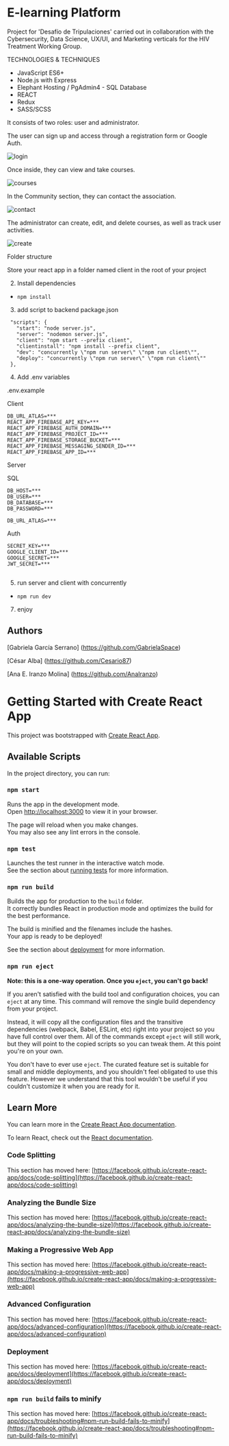 # E-learning Platform

Project for 'Desafío de Tripulaciones' carried out in collaboration with the Cybersecurity, Data Science, UX/UI, and Marketing verticals for the HIV Treatment Working Group.

TECHNOLOGIES & TECHNIQUES 
- JavaScript ES6+
- Node.js with Express
- Elephant Hosting / PgAdmin4 - SQL Database
- REACT
- Redux
- SASS/SCSS

It consists of two roles: user and administrator.

The user can sign up and access through a registration form or Google Auth.

<img src='./client/public/Screenshot from 2023-05-16 22-31-27.png' alt="login" />

Once inside, they can view and take courses.

<img src='./client/public/Screenshot from 2023-05-16 22-31-51.png' alt="courses" />

In the Community section, they can contact the association.

<img src='./client/public/Screenshot from 2023-05-16 22-32-14.png' alt="contact" />

The administrator can create, edit, and delete courses, as well as track user activities.


<img src='./client/public/Screenshot from 2023-05-16 22-33-03.png' alt="create" />

Folder structure

 Store your react app in a folder named client in the root of your project

 2. Install dependencies
  - `npm install `

 3. add script to backend package.json
 ```
  "scripts": {
    "start": "node server.js",
    "server": "nodemon server.js",
    "client": "npm start --prefix client",
    "clientinstall": "npm install --prefix client",
    "dev": "concurrently \"npm run server\" \"npm run client\"",
    "deploy": "concurrently \"npm run server\" \"npm run client\""
  },
   ```
  
  4. Add .env variables


  .env.example

Client

```
DB_URL_ATLAS=***
REACT_APP_FIREBASE_API_KEY=***
REACT_APP_FIREBASE_AUTH_DOMAIN=***
REACT_APP_FIREBASE_PROJECT_ID=***
REACT_APP_FIREBASE_STORAGE_BUCKET=***
REACT_APP_FIREBASE_MESSAGING_SENDER_ID=***
REACT_APP_FIREBASE_APP_ID=***
```

Server

SQL
```
DB_HOST=***
DB_USER=***
DB_DATABASE=***
DB_PASSWORD=***

DB_URL_ATLAS=***
```
Auth

```
SECRET_KEY=***
GOOGLE_CLIENT_ID=***
GOOGLE_SECRET=***
JWT_SECRET=***
 
```

  
  5. run server and client with concurrently
  
  - `npm run dev`
  
  7. enjoy

## Authors

[Gabriela García Serrano] (https://github.com/GabrielaSpace)

[César Alba] (https://github.com/Cesario87)

[Ana E. Iranzo Molina] (https://github.com/AnaIranzo)


# Getting Started with Create React App

This project was bootstrapped with [Create React App](https://github.com/facebook/create-react-app).

## Available Scripts

In the project directory, you can run:

### `npm start`

Runs the app in the development mode.\
Open [http://localhost:3000](http://localhost:3000) to view it in your browser.

The page will reload when you make changes.\
You may also see any lint errors in the console.

### `npm test`

Launches the test runner in the interactive watch mode.\
See the section about [running tests](https://facebook.github.io/create-react-app/docs/running-tests) for more information.

### `npm run build`

Builds the app for production to the `build` folder.\
It correctly bundles React in production mode and optimizes the build for the best performance.

The build is minified and the filenames include the hashes.\
Your app is ready to be deployed!

See the section about [deployment](https://facebook.github.io/create-react-app/docs/deployment) for more information.

### `npm run eject`

**Note: this is a one-way operation. Once you `eject`, you can't go back!**

If you aren't satisfied with the build tool and configuration choices, you can `eject` at any time. This command will remove the single build dependency from your project.

Instead, it will copy all the configuration files and the transitive dependencies (webpack, Babel, ESLint, etc) right into your project so you have full control over them. All of the commands except `eject` will still work, but they will point to the copied scripts so you can tweak them. At this point you're on your own.

You don't have to ever use `eject`. The curated feature set is suitable for small and middle deployments, and you shouldn't feel obligated to use this feature. However we understand that this tool wouldn't be useful if you couldn't customize it when you are ready for it.

## Learn More

You can learn more in the [Create React App documentation](https://facebook.github.io/create-react-app/docs/getting-started).

To learn React, check out the [React documentation](https://reactjs.org/).

### Code Splitting

This section has moved here: [https://facebook.github.io/create-react-app/docs/code-splitting](https://facebook.github.io/create-react-app/docs/code-splitting)

### Analyzing the Bundle Size

This section has moved here: [https://facebook.github.io/create-react-app/docs/analyzing-the-bundle-size](https://facebook.github.io/create-react-app/docs/analyzing-the-bundle-size)

### Making a Progressive Web App

This section has moved here: [https://facebook.github.io/create-react-app/docs/making-a-progressive-web-app](https://facebook.github.io/create-react-app/docs/making-a-progressive-web-app)

### Advanced Configuration

This section has moved here: [https://facebook.github.io/create-react-app/docs/advanced-configuration](https://facebook.github.io/create-react-app/docs/advanced-configuration)

### Deployment

This section has moved here: [https://facebook.github.io/create-react-app/docs/deployment](https://facebook.github.io/create-react-app/docs/deployment)

### `npm run build` fails to minify

This section has moved here: [https://facebook.github.io/create-react-app/docs/troubleshooting#npm-run-build-fails-to-minify](https://facebook.github.io/create-react-app/docs/troubleshooting#npm-run-build-fails-to-minify)
